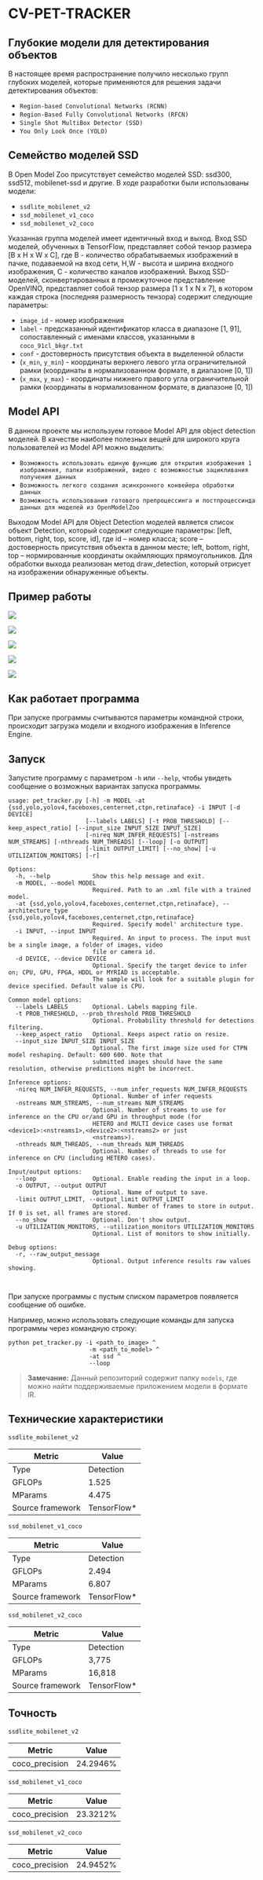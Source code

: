 # CV-PET-TRACKER

## Глубокие модели для детектирования объектов

В настоящее время распространение получило несколько групп глубоких моделей, которые применяются для решения задачи детектирования объектов:

- `Region-based Convolutional Networks (RCNN)`
- `Region-Based Fully Convolutional Networks (RFCN)`
- `Single Shot MultiBox Detector (SSD)`
- `You Only Look Once (YOLO)`

## Cемейство моделей SSD

В Open Model Zoo присутствует семейство моделей SSD: ssd300, ssd512, mobilenet-ssd и другие. В ходе разработки были использованы модели:

- `ssdlite_mobilenet_v2`
- `ssd_mobilenet_v1_coco`
- `ssd_mobilenet_v2_coco`

Указанная группа моделей имеет идентичный вход и выход. Вход SSD моделей, обученных в TensorFlow, представляет собой тензор размера [B x H x W x C], где B - количество 
обрабатываемых изображений в пачке, подаваемой на вход сети, Н,W - высота и ширина входного изображения, C - количество каналов изображений. Выход SSD-моделей, сконвертированных 
в промежуточное представление OpenVINO, представляет собой тензор размера [1 x 1 x N x 7], в котором каждая строка (последняя размерность тензора) содержит следующие параметры:

- `image_id` - номер изображения
- `label` - предсказанный идентификатор класса в диапазоне [1, 91], сопоставленный с именами классов, указанными в `coco_91cl_bkgr.txt`
- `conf` - достоверность присутствия объекта в выделенной области
- (`x_min`, `y_min`) - координаты верхнего левого угла ограничительной рамки (координаты в нормализованном формате, в диапазоне [0, 1])
- (`x_max`, `y_max`) - координаты нижнего правого угла ограничительной рамки (координаты в нормализованном формате, в диапазоне [0, 1])

## Model API

В данном проекте мы используем готовое Model API для object detection моделей. В качестве наиболее полезных вещей для широкого круга пользователей из Model API можно выделить:

- `Возможность использовать единую функцию для открытия изображения 1 изображения, папки изображений, видео с возможностью зацикливания получения данных`
- `Возможность легкого создания асинхронного конвейера обработки данных`
- `Возможность использования готового препроцессинга и постпроцессинда данных для моделей из OpenModelZoo`

Выходом Model API для Object Detection моделей является список объект Detection, который содержит следующие параметры: [left, bottom, right, top, score, id], где id – номер
класса; score – достоверность присутствия объекта в данном месте; left, bottom, right, top – нормированные координаты окаймляющих прямоугольников. Для обработки выхода 
реализован метод draw_detection, который отрисует на изображении обнаруженные объекты.

## Пример работы

![](https://media.giphy.com/media/T1nkdwFaAd8S8vBhak/giphy.gif)

![](https://media.giphy.com/media/V88sO11VsQAuS4c5KI/giphy.gif)

![](https://media.giphy.com/media/YxMRhyHYwUK3NBr9Jv/giphy.gif)

![](result/dog-cat.jpg)

![](result/bird.jpg)

## Как работает программа
При запуске программы считываются параметры командной строки, происходит загрузка модели и входного изображения в Inference Engine.

## Запуск
Запустите программу с параметром `-h` или `--help`, чтобы увидеть сообщение о возможных вариантах запуска программы.

```
usage: pet_tracker.py [-h] -m MODEL -at {ssd,yolo,yolov4,faceboxes,centernet,ctpn,retinaface} -i INPUT [-d DEVICE]
                      [--labels LABELS] [-t PROB_THRESHOLD] [--keep_aspect_ratio] [--input_size INPUT_SIZE INPUT_SIZE]
                      [-nireq NUM_INFER_REQUESTS] [-nstreams NUM_STREAMS] [-nthreads NUM_THREADS] [--loop] [-o OUTPUT]
                      [-limit OUTPUT_LIMIT] [--no_show] [-u UTILIZATION_MONITORS] [-r]

Options:
  -h, --help            Show this help message and exit.
  -m MODEL, --model MODEL
                        Required. Path to an .xml file with a trained model.
  -at {ssd,yolo,yolov4,faceboxes,centernet,ctpn,retinaface}, --architecture_type {ssd,yolo,yolov4,faceboxes,centernet,ctpn,retinaface}
                        Required. Specify model' architecture type.
  -i INPUT, --input INPUT
                        Required. An input to process. The input must be a single image, a folder of images, video
                        file or camera id.
  -d DEVICE, --device DEVICE
                        Optional. Specify the target device to infer on; CPU, GPU, FPGA, HDDL or MYRIAD is acceptable.
                        The sample will look for a suitable plugin for device specified. Default value is CPU.

Common model options:
  --labels LABELS       Optional. Labels mapping file.
  -t PROB_THRESHOLD, --prob_threshold PROB_THRESHOLD
                        Optional. Probability threshold for detections filtering.
  --keep_aspect_ratio   Optional. Keeps aspect ratio on resize.
  --input_size INPUT_SIZE INPUT_SIZE
                        Optional. The first image size used for CTPN model reshaping. Default: 600 600. Note that
                        submitted images should have the same resolution, otherwise predictions might be incorrect.

Inference options:
  -nireq NUM_INFER_REQUESTS, --num_infer_requests NUM_INFER_REQUESTS
                        Optional. Number of infer requests
  -nstreams NUM_STREAMS, --num_streams NUM_STREAMS
                        Optional. Number of streams to use for inference on the CPU or/and GPU in throughput mode (for
                        HETERO and MULTI device cases use format <device1>:<nstreams1>,<device2>:<nstreams2> or just
                        <nstreams>).
  -nthreads NUM_THREADS, --num_threads NUM_THREADS
                        Optional. Number of threads to use for inference on CPU (including HETERO cases).

Input/output options:
  --loop                Optional. Enable reading the input in a loop.
  -o OUTPUT, --output OUTPUT
                        Optional. Name of output to save.
  -limit OUTPUT_LIMIT, --output_limit OUTPUT_LIMIT
                        Optional. Number of frames to store in output. If 0 is set, all frames are stored.
  --no_show             Optional. Don't show output.
  -u UTILIZATION_MONITORS, --utilization_monitors UTILIZATION_MONITORS
                        Optional. List of monitors to show initially.

Debug options:
  -r, --raw_output_message
                        Optional. Output inference results raw values showing.
                        
                        
```
При запуске программы с пустым списком параметров появляется сообщение об ошибке.

Например, можно использовать следующие команды для запуска программы через командную строку:

```
python pet_tracker.py -i <path_to_image> ^
                       -m <path_to_model> ^
                       -at ssd ^
                       --loop
```
> **Замечание:** Данный репозиторий содержит папку `models`, где можно найти поддерживаемые приложением модели в формате IR.

## Технические характеристики

`ssdlite_mobilenet_v2`

| Metric            | Value         |
|-------------------|---------------|
| Type              | Detection     |
| GFLOPs            | 1.525         |
| MParams           | 4.475         |
| Source framework  | TensorFlow\*  |

`ssd_mobilenet_v1_coco`

| Metric            | Value         |
|-------------------|---------------|
| Type              | Detection     |
| GFLOPs            | 2.494         |
| MParams           | 6.807         |
| Source framework  | TensorFlow\*  |

`ssd_mobilenet_v2_coco`

| Metric            | Value         |
|-------------------|---------------|
| Type              | Detection     |
| GFLOPs            | 3,775         |
| MParams           | 16,818        |
| Source framework  | TensorFlow\*  |

## Точность

`ssdlite_mobilenet_v2`

| Metric         | Value   |
| -------------- | ------- |
| coco_precision | 24.2946%|

`ssd_mobilenet_v1_coco`

| Metric         | Value   |
| -------------- | ------- |
| coco_precision | 23.3212%|

`ssd_mobilenet_v2_coco`

| Metric         | Value   |
| -------------- | ------- |
| coco_precision | 24.9452%|
